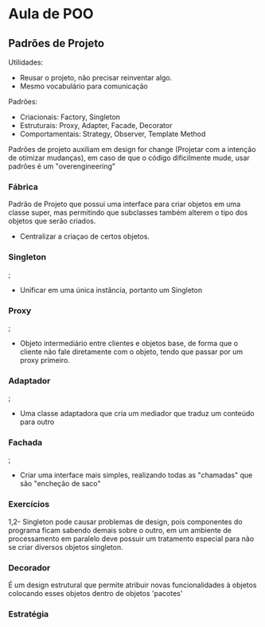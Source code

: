 # Aula de POO

## Padrões de Projeto

Utilidades:

* Reusar o projeto, não precisar reinventar algo.
* Mesmo vocabulário para comunicação

Padrões:

* Criacionais: Factory, Singleton
* Estruturais: Proxy, Adapter, Facade, Decorator
* Comportamentais: Strategy, Observer, Template Method

Padrões de projeto auxiliam em design for change (Projetar com a intenção de otimizar mudanças), em caso de que o código dificilmente mude, usar padrões é um "overengineering"

### Fábrica

Padrão de Projeto que possui uma interface para criar objetos em uma classe super, mas permitindo que subclasses também alterem o tipo dos objetos que serão criados.

* Centralizar a criaçao de certos objetos.

### Singleton

;

* Unificar em uma única instância, portanto um Singleton

### Proxy

;

* Objeto intermediário entre clientes e objetos base, de forma que o cliente não fale diretamente com o objeto, tendo que passar por um proxy primeiro.

### Adaptador

;

* Uma classe adaptadora que cria um mediador que traduz um conteúdo para outro

### Fachada

;

* Criar uma interface mais simples, realizando todas as "chamadas" que são "encheção de saco"

### Exercícios

1,2- Singleton pode causar problemas de design, pois componentes do programa ficam sabendo demais sobre o outro, em um ambiente de processamento em paralelo deve possuir um tratamento especial para não se criar diversos objetos singleton.

### Decorador

É um design estrutural que permite atribuir novas funcionalidades à objetos colocando esses objetos dentro de objetos 'pacotes'

### Estratégia

